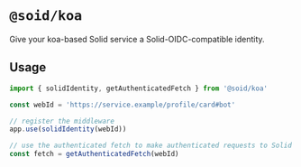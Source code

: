 # `@soid/koa`

Give your koa-based Solid service a Solid-OIDC-compatible identity.

## Usage

```ts
import { solidIdentity, getAuthenticatedFetch } from '@soid/koa'

const webId = 'https://service.example/profile/card#bot'

// register the middleware
app.use(solidIdentity(webId))

// use the authenticated fetch to make authenticated requests to Solid Pods or other Solid-compatible services
const fetch = getAuthenticatedFetch(webId)
```
